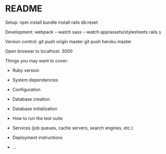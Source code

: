 # README

Setup:
npm install
bundle install
rails db:reset 

Development:
webpack --watch
sass --watch app/assets/stylesheets
rails s 

Version control:
git push origin master 
git push heroku master 

Open browser to localhost: 3000

Things you may want to cover:

* Ruby version

* System dependencies

* Configuration

* Database creation

* Database initialization

* How to run the test suite

* Services (job queues, cache servers, search engines, etc.)

* Deployment instructions

* ...
